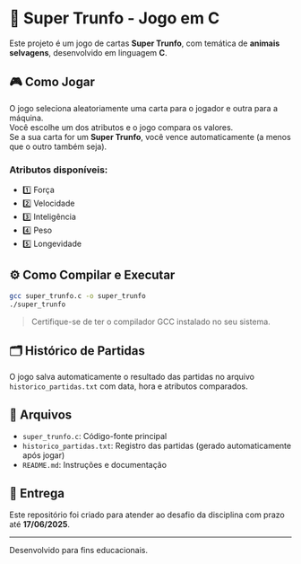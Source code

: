 # 🦁 Super Trunfo - Jogo em C

Este projeto é um jogo de cartas **Super Trunfo**, com temática de **animais selvagens**, desenvolvido em linguagem **C**.

## 🎮 Como Jogar

O jogo seleciona aleatoriamente uma carta para o jogador e outra para a máquina.  
Você escolhe um dos atributos e o jogo compara os valores.  
Se a sua carta for um **Super Trunfo**, você vence automaticamente (a menos que o outro também seja).

### Atributos disponíveis:

- 1️⃣ Força
- 2️⃣ Velocidade
- 3️⃣ Inteligência
- 4️⃣ Peso
- 5️⃣ Longevidade

## ⚙️ Como Compilar e Executar

```bash
gcc super_trunfo.c -o super_trunfo
./super_trunfo
```

> Certifique-se de ter o compilador GCC instalado no seu sistema.

## 🗂 Histórico de Partidas

O jogo salva automaticamente o resultado das partidas no arquivo `historico_partidas.txt` com data, hora e atributos comparados.

## 📁 Arquivos

- `super_trunfo.c`: Código-fonte principal
- `historico_partidas.txt`: Registro das partidas (gerado automaticamente após jogar)
- `README.md`: Instruções e documentação

## 📅 Entrega

Este repositório foi criado para atender ao desafio da disciplina com prazo até **17/06/2025**.

---

Desenvolvido para fins educacionais.
